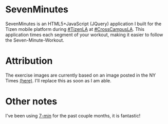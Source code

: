 SevenMinutes
============

SevenMinutes is an HTML5+JavaScript (JQuery) application I built for the Tizen mobile platform during [#TizenLA](https://twitter.com/search?q=%23TizenLA) at [#CrossCampusLA](https://twitter.com/search?q=%23CrossCampusLA). This application times each segment of your workout, making it easier to follow the Seven-Minute-Workout.

Attribution
===========

The exercise images are currently based on an image posted in the NY Times [(here)](http://well.blogs.nytimes.com/2013/05/09/the-scientific-7-minute-workout/). I'll replace this as soon as I am able.

Other notes
===========

I've been using [7-min](http://7-min.com/) for the past couple months, it is fantastic!
